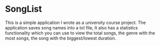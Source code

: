 # SongList
This is a simple application I wrote as a university course project. 
The application saves song names into a txt file, It also has a statistics functionality which you can use to view the total songs, the genre with the most songs, the song with the biggest/lowest duration.
